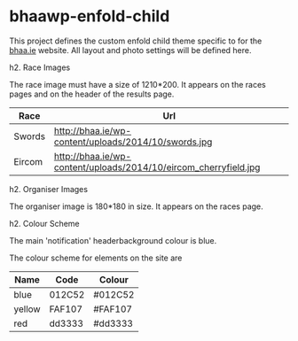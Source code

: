 bhaawp-enfold-child
===================

This project defines the custom enfold child theme specific to for the [bhaa.ie](http:bhaa.ie) website. All layout and photo settings will be defined here.

h2. Race Images

The race image must have a size of 1210*200. It appears on the races pages and on the header of the results page.

Race|Url|
----|----
Swords|http://bhaa.ie/wp-content/uploads/2014/10/swords.jpg
Eircom|http://bhaa.ie/wp-content/uploads/2014/10/eircom_cherryfield.jpg

h2. Organiser Images

The organiser image is 180*180 in size. It appears on the races page.

h2. Colour Scheme

The main 'notification' headerbackground colour is blue.

The colour scheme for elements on the site are

Name|Code|Colour
----|----|------
blue|012C52|#012C52
yellow|FAF107|#FAF107
red|dd3333|#dd3333


